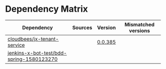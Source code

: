 # Dependency Matrix

Dependency | Sources | Version | Mismatched versions
---------- | ------- | ------- | -------------------
[cloudbees/jx-tenant-service](https://github.com/cloudbees/jx-tenant-service) |  | [0.0.385](https://github.com/cloudbees/jx-tenant-service/releases/tag/v0.0.385) | 
[jenkins-x-bot-test/bdd-spring-1580123270](https://github.com/jenkins-x-bot-test/bdd-spring-1580123270.git) |  | []() | 
